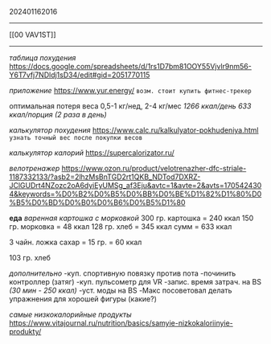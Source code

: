 202401162016
***
[[00 VAV1ST]]
***
*таблица похудения*
https://docs.google.com/spreadsheets/d/1rs1D7bm81OOY55Vjvlr9nm56-Y6T7vfj7NDldj1sD34/edit#gid=2051770115

*приложение*
https://www.yur.energy/
`возм. стоит купить фитнес-трекер`

оптимальная потеря веса 0,5-1 кг/нед, 2-4 кг/мес
*1266 ккал/день*
*633 ккал/порция (2 раза в день)*

*калькулятор похудения*
https://www.calc.ru/kalkulyator-pokhudeniya.html
`узнать точный вес после покупки весов`

*калькулятор калорий*
https://supercalorizator.ru/

*велотренажер*
https://www.ozon.ru/product/velotrenazher-dfc-striale-1187332133/?asb2=2lhzMsBnTGD2rt1QKB_NDTod7DXRZ-JClGUDrt4NZozc2oA6dyiEyUMSg_af3Eju&avtc=1&avte=2&avts=1705424304&keywords=%D0%B2%D0%B5%D0%BB%D0%BE%D1%82%D1%80%D0%B5%D0%BD%D0%B0%D0%B6%D0%B5%D1%80

**еда**
*варенная картошка с морковкой*
300 гр. картошка = 240 ккал
150 гр. морковка = 48 ккал
128 гр. хлеб = 345 ккал
сумм = 633 ккал

3 чайн. ложка сахар = 15 гр. = 60 ккал

103 гр. хлеб

*дополнительно*
-куп. спортивную повязку против пота
-починить контроллер (затяг)
-куп. пульсометр для VR
-запис. время затрач. на BS *(30 мин - 250 ккал)*
-уст. моды на BS
-Макс посоветовал делать упражнения для хорошей фигуры (какие?)

*самые низкокалорийные продукты*
https://www.vitajournal.ru/nutrition/basics/samyie-nizkokaloriinyie-produkty/